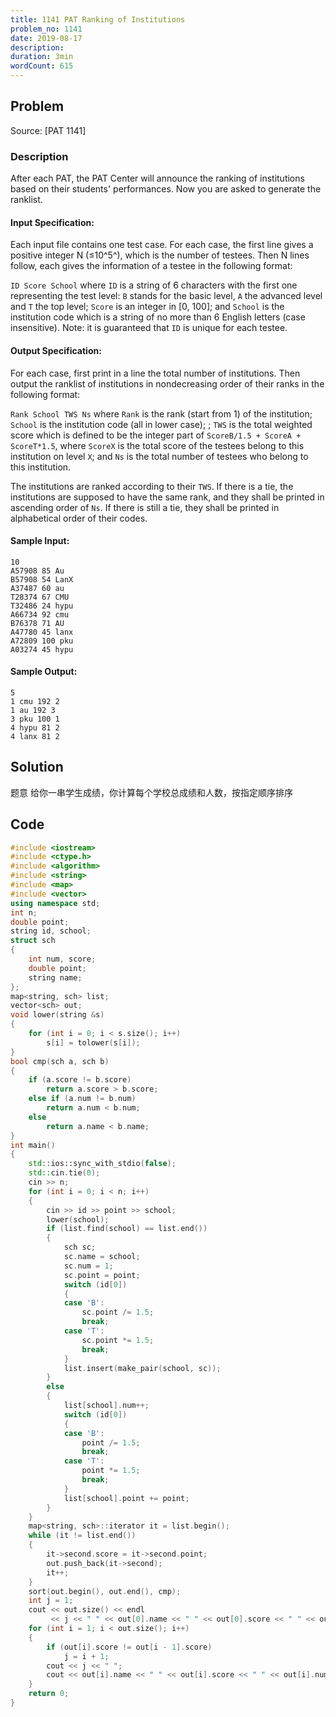 ```yaml
---
title: 1141 PAT Ranking of Institutions
problem_no: 1141
date: 2019-08-17
description:
duration: 3min
wordCount: 615
---
```


<!--more-->

## Problem

Source: [PAT 1141]

### Description

After each PAT, the PAT Center will announce the ranking of institutions based on their students' performances. Now you
are asked to generate the ranklist.

#### Input Specification:

Each input file contains one test case. For each case, the first line gives a positive integer N (≤10^5^), which is the
number of testees. Then N lines follow, each gives the information of a testee in the following format:

`ID Score School`
where `ID` is a string of 6 characters with the first one representing the test level: `B` stands for the basic
level, `A` the advanced level and `T` the top level; `Score` is an integer in [0, 100]; and `School` is the institution
code which is a string of no more than 6 English letters (case insensitive). Note: it is guaranteed that `ID` is unique
for each testee.

#### Output Specification:

For each case, first print in a line the total number of institutions. Then output the ranklist of institutions in
nondecreasing order of their ranks in the following format:

`Rank School TWS Ns`
where `Rank` is the rank (start from 1) of the institution; `School` is the institution code (all in lower case);
; `TWS` is the total weighted score which is defined to be the integer part of `ScoreB/1.5 + ScoreA + ScoreT*1.5`,
where `ScoreX` is the total score of the testees belong to this institution on level `X`; and `Ns` is the total number
of testees who belong to this institution.

The institutions are ranked according to their `TWS`. If there is a tie, the institutions are supposed to have the same
rank, and they shall be printed in ascending order of `Ns`. If there is still a tie, they shall be printed in
alphabetical order of their codes.

#### Sample Input:

```
10
A57908 85 Au
B57908 54 LanX
A37487 60 au
T28374 67 CMU
T32486 24 hypu
A66734 92 cmu
B76378 71 AU
A47780 45 lanx
A72809 100 pku
A03274 45 hypu
```

#### Sample Output:

```
5
1 cmu 192 2
1 au 192 3
3 pku 100 1
4 hypu 81 2
4 lanx 81 2
```

## Solution

题意 给你一串学生成绩，你计算每个学校总成绩和人数，按指定顺序排序

## Code




```cpp
#include <iostream>
#include <ctype.h>
#include <algorithm>
#include <string>
#include <map>
#include <vector>
using namespace std;
int n;
double point;
string id, school;
struct sch
{
    int num, score;
    double point;
    string name;
};
map<string, sch> list;
vector<sch> out;
void lower(string &s)
{
    for (int i = 0; i < s.size(); i++)
        s[i] = tolower(s[i]);
}
bool cmp(sch a, sch b)
{
    if (a.score != b.score)
        return a.score > b.score;
    else if (a.num != b.num)
        return a.num < b.num;
    else
        return a.name < b.name;
}
int main()
{
    std::ios::sync_with_stdio(false);
    std::cin.tie(0);
    cin >> n;
    for (int i = 0; i < n; i++)
    {
        cin >> id >> point >> school;
        lower(school);
        if (list.find(school) == list.end())
        {
            sch sc;
            sc.name = school;
            sc.num = 1;
            sc.point = point;
            switch (id[0])
            {
            case 'B':
                sc.point /= 1.5;
                break;
            case 'T':
                sc.point *= 1.5;
                break;
            }
            list.insert(make_pair(school, sc));
        }
        else
        {
            list[school].num++;
            switch (id[0])
            {
            case 'B':
                point /= 1.5;
                break;
            case 'T':
                point *= 1.5;
                break;
            }
            list[school].point += point;
        }
    }
    map<string, sch>::iterator it = list.begin();
    while (it != list.end())
    {
        it->second.score = it->second.point;
        out.push_back(it->second);
        it++;
    }
    sort(out.begin(), out.end(), cmp);
    int j = 1;
    cout << out.size() << endl
         << j << " " << out[0].name << " " << out[0].score << " " << out[0].num << endl;
    for (int i = 1; i < out.size(); i++)
    {
        if (out[i].score != out[i - 1].score)
            j = i + 1;
        cout << j << " ";
        cout << out[i].name << " " << out[i].score << " " << out[i].num << endl;
    }
    return 0;
}
```
